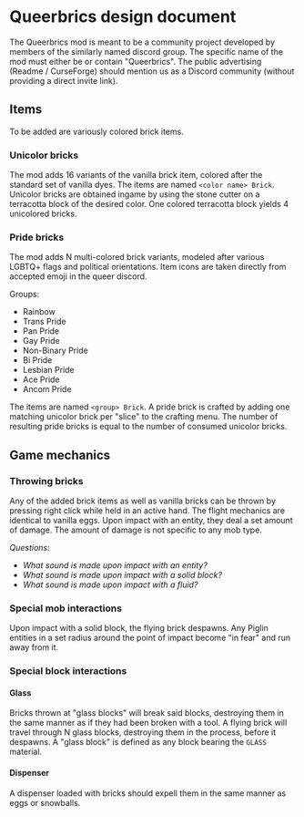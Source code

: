 # Queerbrics design document

The Queerbrics mod is meant to be a community project developed by members of the similarly named discord group. The specific name of the mod must either be or contain "Queerbrics". The public advertising (Readme / CurseForge) should mention us as a Discord community (without providing a direct invite link).

## Items

To be added are variously colored brick items.

### Unicolor bricks

The mod adds 16 variants of the vanilla brick item, colored after the standard set of vanilla dyes. The items are named `<color name> Brick`. Unicolor bricks are obtained ingame by using the stone cutter on a terracotta block of the desired color. One colored terracotta block yields 4 unicolored bricks.

### Pride bricks

The mod adds N multi-colored brick variants, modeled after various LGBTQ+ flags and political orientations. Item icons are taken directly from accepted emoji in the queer discord.

Groups:

* Rainbow
* Trans Pride
* Pan Pride
* Gay Pride
* Non-Binary Pride
* Bi Pride
* Lesbian Pride
* Ace Pride
* Ancom Pride

The items are named `<group> Brick`. A pride brick is crafted by adding one matching unicolor brick per "slice" to the crafting menu. The number of resulting pride bricks is equal to the number of consumed unicolor bricks.
    
## Game mechanics

### Throwing bricks

Any of the added brick items as well as vanilla bricks can be thrown by pressing right click while held in an active hand. The flight mechanics are identical to vanilla eggs. Upon impact with an entity, they deal a set amount of damage. The amount of damage is not specific to any mob type.

*Questions:*
* *What sound is made upon impact with an entity?*
* *What sound is made upon impact with a solid block?*
* *What sound is made upon impact with a fluid?*

### Special mob interactions

Upon impact with a solid block, the flying brick despawns. Any Piglin entities in a set radius around the point of impact become "in fear" and run away from it.

### Special block interactions

#### Glass

Bricks thrown at "glass blocks" will break said blocks, destroying them in the same manner as if they had been broken with a tool. A flying brick will travel through N glass blocks, destroying them in the process, before it despawns. A "glass block" is defined as any block bearing the `GLASS` material.

#### Dispenser

A dispenser loaded with bricks should expell them in the same manner as eggs or snowballs.

